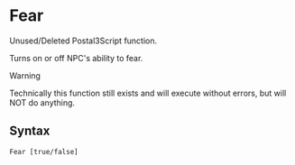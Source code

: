 # Fear

Unused/Deleted Postal3Script function.

Turns on or off NPC's ability to fear.

<div class="admonition warning">
<p class="admonition-title">Warning</p>
<p>Technically this function still exists and will execute without errors, but will NOT do anything.</p>
</div>
<h2>Syntax</h2>
<p><code class="language-js">Fear [true/false]</code></p>